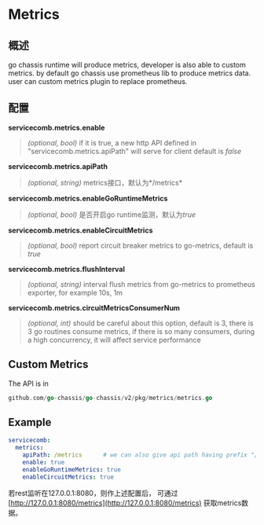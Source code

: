 # Metrics
## 概述

go chassis runtime will produce metrics, 
developer is also able to custom metrics.
by default go chassis use prometheus lib to produce metrics data.
user can custom metrics plugin to replace prometheus.

## 配置

**servicecomb.metrics.enable**
> *(optional, bool)* if it is true, 
a new http API defined in "servicecomb.metrics.apiPath" will serve for client
default is *false*

**servicecomb.metrics.apiPath**
> *(optional, string)* metrics接口，默认为*/metrics*

**servicecomb.metrics.enableGoRuntimeMetrics**
>*(optional, bool)* 是否开启go runtime监测，默认为*true*

**servicecomb.metrics.enableCircuitMetrics**
>*(optional, bool)* report circuit breaker metrics to go-metrics, default is *true*

**servicecomb.metrics.flushInterval**
> *(optional, string)* interval flush metrics from go-metrics to prometheus exporter, 
for example 10s, 1m

**servicecomb.metrics.circuitMetricsConsumerNum**
> *(optional, int)* should be careful about this option, default is 3, 
there is 3 go routines consume metrics, if there is so many consumers, during a high concurrency, 
it will affect service performance

## Custom Metrics
The API is in
```go
github.com/go-chassis/go-chassis/v2/pkg/metrics/metrics.go
``` 


## Example

```yaml
servicecomb:
  metrics:
    apiPath: /metrics      # we can also give api path having prefix "/" ,like /adas/metrics
    enable: true
    enableGoRuntimeMetrics: true
    enableCircuitMetrics: true
```

若rest监听在127.0.0.1:8080，则作上述配置后，
可通过 [http://127.0.0.1:8080/metrics](http://127.0.0.1:8080/metrics) 获取metrics数据。


